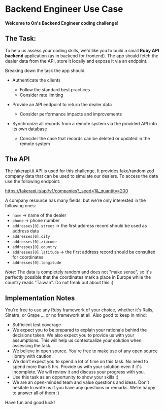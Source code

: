 # Backend Engineer Use Case
#### Welcome to On's Backend Engineer coding challenge!

## The Task:


To help us assess your coding skills, we'd like you to build a small **Ruby API backend** application (as in backend for frontend).
The app should fetch the dealer data from the API, store it locally and expose it via an endpoint.

Breaking down the task the app should:

- Authenticate the clients
  - Follow the standard best practices
  - Consider rate limiting

- Provide an API endpoint to return the dealer data
  - Consider performance impacts and improvements

- Synchronize all records from a remote system via the provided API into its own database
  - Consider the case that records can be deleted or updated in the remote system

## The API

The fakerapi.it API is used for this challenge. It provides fake/randomized company data that can be used to simulate our dealers. To access the data use the following endpoint:

https://fakerapi.it/api/v1/companies?_seed=1&_quantity=200

A company resource has many fields, but we're only interested in the following ones:

- `name` -> name of the dealer
- `phone` -> phone number
- `addresses[0].street` -> the first address record should be used as address data
- `addresses[0].city`
- `addresses[0].zipcode`
- `addresses[0].country`
- `addresses[0].latitude` -> the first address record should be consulted for coordinates
- `addresses[0].longitude`

_Note:_ The data is completely random and does not "make sense", so it's perfectly possible that the coordinates mark a place in Europe while the country reads "Taiwan". Do not freak out about this :)

## Implementation Notes

You're free to use any Ruby framework of your choice, whether it's Rails, Sinatra, or Grape ... or no framework at all. Also good to keep in mind:

- Sufficient test coverage
- We expect you to be prepared to explain your rationale behind the decisions taken. We also expect you to provide us with your assumptions. This will help us contextualize your solution when assessing the task.
- We believe in open source. You're free to make use of any open source library with caution.
- We don't expect you to spend a lot of time on this task. No need to spend more than 5 hrs. Provide us with your solution even if it's incomplete. We will review it and discuss your progress with you.
- Use this task as an opportunity to show your skills ;)
- We are an open-minded team and value questions and ideas. Don’t hesitate to write us if you have any questions or remarks. We’re happy to answer all of them :)

Have fun and good luck!
